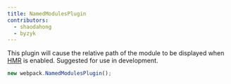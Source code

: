 ```yaml
---
title: NamedModulesPlugin
contributors:
  - shaodahong
  - byzyk
---
```


This plugin will cause the relative path of the module to be displayed when [HMR](/guides/hot-module-replacement) is enabled. Suggested for use in development.

``` js
new webpack.NamedModulesPlugin();
```
